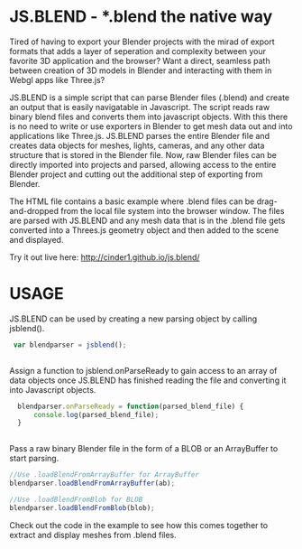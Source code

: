 # JS.BLEND - *.blend the native way


Tired of having to export your Blender projects with the mirad of export formats that adds a layer of seperation and complexity between your favorite 3D application and the browser? Want a direct, seamless path between creation of 3D models in Blender and interacting with them in Webgl apps like Three.js?  


JS.BLEND is a simple script that can parse Blender files (.blend) and create an output that is easily navigatable in Javascript. The script reads raw binary blend files and converts them into javascript objects. With this there is no need to write or use exporters in Blender to get mesh data out and into applications like Three.js. JS.BLEND parses the entire Blender file and creates data objects for meshes, lights, cameras, and any other data structure that is stored in the Blender file. Now, raw Blender files can be directly imported into projects and parsed, allowing access to the entire Blender project and cutting out the additional step of exporting from Blender.  


The HTML file contains a basic example where .blend files can be drag-and-dropped from the local file system into the browser window. The files are parsed with JS.BLEND and any mesh data that is in the .blend file gets converted into a Threes.js geometry object and then added to the scene and displayed.

Try it out live here: http://cinder1.github.io/js.blend/

# USAGE

JS.BLEND can be used by creating a new parsing object by calling jsblend().

```js
 var blendparser = jsblend(); 
 
```
 Assign a function to jsblend.onParseReady to gain access to an array of data objects once JS.BLEND has finished reading the file and converting it into Javascript objects. 

```js
  blendparser.onParseReady = function(parsed_blend_file) {
      console.log(parsed_blend_file);
  }
  
```

 Pass a raw binary Blender file in the form of a BLOB or an ArrayBuffer to start parsing. 

```js
//Use .loadBlendFromArrayBuffer for ArrayBuffer
blendparser.loadBlendFromArrayBuffer(ab);

//Use .loadBlendFromBlob for BLOB
blendparser.loadBlendFromBlob(blob);

```

Check out the code in the example to see how this comes together to extract and display meshes from .blend files.
